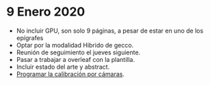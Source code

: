 # 9 Enero 2020
* No incluir GPU, son solo 9 páginas, a pesar de estar en uno de los epígrafes
* Optar por la modalidad Hibrido de gecco.
* Reunión de seguimiento el jueves siguiente.
* Pasar a trabajar a overleaf con la plantilla.
* Incluir estado del arte y abstract.
* [Programar la calibración por cámaras](implementacion.md).